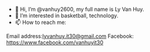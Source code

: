 - 👋 Hi, I’m @vanhuy2600, my full name is Ly Van Huy.
- 👀 I’m interested in basketball, technology.
- 📫 How to reach me:

Email address:lyvanhuy.it30@gmail.com
Facebook: https://www.facebook.com/vanhuyit30

<!---
vanhuy2600/vanhuy2600 is a ✨ special ✨ repository because its `README.md` (this file) appears on your GitHub profile.
You can click the Preview link to take a look at your changes.
--->
